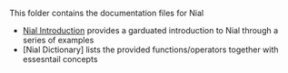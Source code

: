 This folder contains the documentation files for Nial

- [Nial Introduction](NialIntroduction.md) provides a garduated introduction to Nial through a series of examples
- [Nial Dictionary] lists the provided functions/operators together with essesntail concepts



